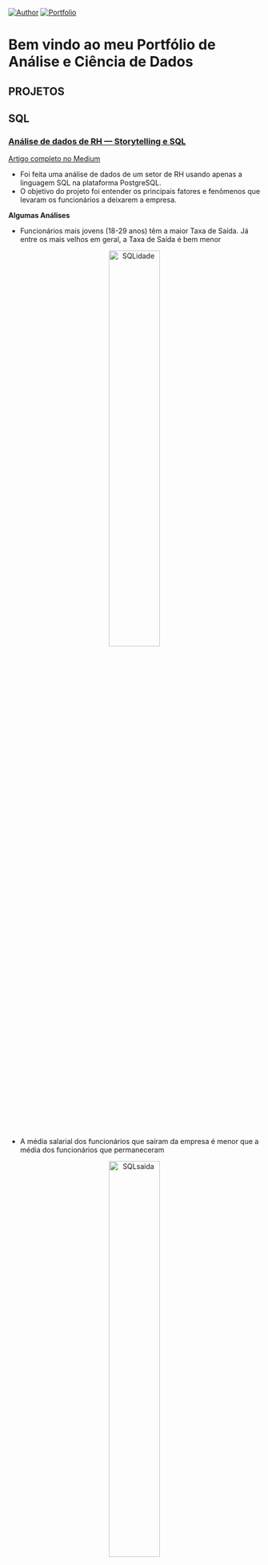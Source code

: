 [![Author](https://img.shields.io/badge/Author-R%C3%B4mulo%20Fernandes-blue)](https://www.linkedin.com/in/romulofernandes3/) [![Portfolio](https://img.shields.io/badge/Portfolio-Welcome-orange)](https://github.com/romulofernandes7/Portfolio/blob/main/README.md)
# Bem vindo ao meu Portfólio de Análise e Ciência de Dados

## **PROJETOS**

## SQL

### [**Análise de dados de RH — Storytelling e SQL**](https://github.com/romulofernandes7/SQL_HR_analysis)

[Artigo completo no Medium](https://medium.com/@romuloivpl/an%C3%A1lise-de-dados-rh-postgresql-e-storytelling-e8245ae7e10a)

- Foi feita uma análise de dados de um setor de RH usando apenas a linguagem SQL na plataforma PostgreSQL.
- O objetivo do projeto foi entender os principais fatores e fenômenos que levaram os funcionários a deixarem a empresa.
  
  
**Algumas Análises**
- Funcionários mais jovens (18-29 anos) têm a maior Taxa de Saída. Já entre os mais velhos em geral, a Taxa de Saída é bem menor
<p align="center">
  <img alt="SQLidade" width="45%" src="https://github.com/romulofernandes7/Portfolio/assets/125595991/52aac02a-6ef0-4f52-9344-b940a2a9f35a">

- A média salarial dos funcionários que saíram da empresa é menor que a média dos funcionários que permaneceram
<p align="center">
  <img alt="SQLsaida" width="45%" src="https://github.com/romulofernandes7/Portfolio/assets/125595991/68499adb-ecd2-4c3e-b20d-2ca5f9c3f503">

- Funcionários que moram mais longe do trabalho tendem a uma Taxa de Saída maior dos funcionários que moram mais perto
<p align="center">
  <img alt="SQLdistancia" width="45%" src="https://github.com/romulofernandes7/Portfolio/assets/125595991/387d309b-16d9-4767-9c1e-38ac237cf0ff">

- Funcionários que viajam a trabalho com maior frequência têm uma Taxa de Saída maior do que funcionários que viajam pouco ou não viajam
<p align="center">
  <img alt="SQLviagem" width="45%" src="https://github.com/romulofernandes7/Portfolio/assets/125595991/679ab012-9e30-47ca-8fb6-590972c96271">  

- Funcionários que tiveram o maior número de treinamentos no último ano (6) tiveram a menor Taxa de Saída (9,23%). E funcionários que não tiveram nenhum 
  treinamento no último ano (0) tiveram a maior Taxa de Saída (27,78%)
<p align="center">
  <img alt="SQLtreinamento" width="45%" src="https://github.com/romulofernandes7/Portfolio/assets/125595991/7cfcd9e7-efcd-4de7-aba8-c021fdcd00c6">  



## **Contato**
Para perguntas, dúvidas, conselhos, comentários ou quiser entrar em contato comigo, pode ser feito através dos links abaixo

**Links para contato:**
* [LinkedIn](https://www.linkedin.com/in/romulofernandes3/)
* [Medium](https://medium.com/@romuloivpl)
* [GitHub](https://github.com/romulofernandes7)
* [Kaggle](https://www.kaggle.com/romulofernandes17)
